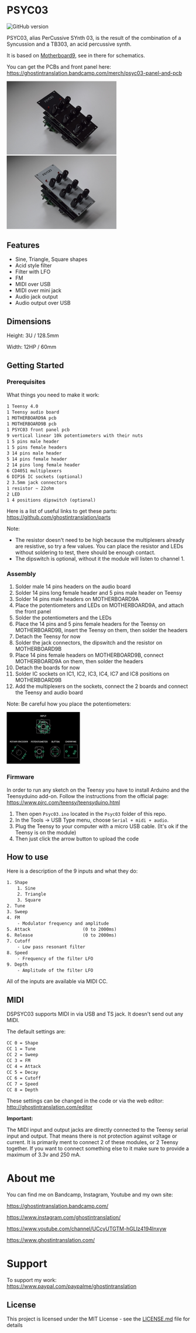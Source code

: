 # PSYC03

![GitHub version](https://img.shields.io/github/v/release/ghostintranslation/psyc03.svg?include_prereleases)

PSYC03, alias PerCussive SYnth 03, is the result of the combination of a Syncussion and a TB303, an acid percussive synth.

It is based on [Motherboard9](https://github.com/ghostintranslation/motherboard9), see in there for schematics.

You can get the PCBs and front panel here:<br/>
https://ghostintranslation.bandcamp.com/merch/psyc03-panel-and-pcb

<p>
<img src="psyc03-black.jpg" width="300px"/> <img src="psyc03-white.jpg" width="300px"/>
</p>

## Features

* Sine, Triangle, Square shapes
* Acid style filter 
* Filter with LFO
* FM
* MIDI over USB
* MIDI over mini jack
* Audio jack output
* Audio output over USB

## Dimensions

Height: 3U / 128.5mm

Width: 12HP / 60mm

## Getting Started

### Prerequisites

What things you need to make it work:

```
1 Teensy 4.0
1 Teensy audio board
1 MOTHERBOARD9A pcb
1 MOTHERBOARD9B pcb
1 PSYC03 front panel pcb
9 vertical linear 10k potentiometers with their nuts
1 5 pins male header
1 5 pins female headers
3 14 pins male header
5 14 pins female header
2 14 pins long female header
6 CD4051 multiplexers
6 DIP16 IC sockets (optional)
2 3.5mm jack connectors
1 resistor ~ 22ohm
2 LED
1 4 positions dipswitch (optional)
```

Here is a list of useful links to get these parts: https://github.com/ghostintranslation/parts

Note: 
- The resistor doesn't need to be high because the multiplexers already are resistive, so try a few values. You can place the resistor and LEDs without soldering to test, there should be enough contact.
- The dipswitch is optional, without it the module will listen to channel 1.

### Assembly

1. Solder male 14 pins headers on the audio board
2. Solder 14 pins long female header and 5 pins male header on Teensy
3. Solder 14 pins male headers on MOTHERBOARD9A
4. Place the potentiometers and LEDs on MOTHERBOARD9A, and attach the front panel
5. Solder the potentiometers and the LEDs
6. Place the 14 pins and 5 pins female headers for the Teensy on MOTHERBOARD9B, insert the Teensy on them, then solder the headers
7. Detach the Teensy for now
8. Solder the jack connectors, the dipswitch and the resistor on MOTHERBOARD9B
9. Place 14 pins female headers on MOTHERBOARD9B, connect MOTHERBOARD9A on them, then solder the headers
10. Detach the boards for now
11. Solder IC sockets on IC1, IC2, IC3, IC4, IC7 and IC8 positions on MOTHERBOARD9B
12. Add the multiplexers on the sockets, connect the 2 boards and connect the Teensy and audio board

Note: Be careful how you place the potentiometers:

<img src="https://github.com/ghostintranslation/motherboard6/blob/master/input-traces.png" width="200px"/>

### Firmware

In order to run any sketch on the Teensy you have to install Arduino and the Teensyduino add-on.
Follow the instructions from the official page:
https://www.pjrc.com/teensy/teensyduino.html

1. Then open `Psyc03.ino` located in the `Psyc03` folder of this repo.
2. In the Tools -> USB Type menu, choose `Serial + midi + audio`.
3. Plug the Teensy to your computer with a micro USB cable. (It's ok if the Teensy is on the module)
4. Then just click the arrow button to upload the code

## How to use

Here is a description of the 9 inputs and what they do:

```
1. Shape
    1. Sine
    2. Triangle
    3. Square
2. Tune
3. Sweep
4. FM
    - Modulator frequency and amplitude
5. Attack                    (0 to 2000ms)
6. Release                   (0 to 2000ms)
7. Cutoff
    - Low pass resonant filter
8. Speed
    - Frequency of the filter LFO
9. Depth
    - Amplitude of the filter LFO

```

All of the inputs are available via MIDI CC.

## MIDI

DSPSYC03 supports MIDI in via USB and TS jack. It doesn't send out any MIDI.

The default settings are:
```
CC 0 = Shape
CC 1 = Tune
CC 2 = Sweep
CC 3 = FM
CC 4 = Attack
CC 5 = Decay
CC 6 = Cutoff
CC 7 = Speed
CC 8 = Depth
```

These settings can be changed in the code or via the web editor: http://ghostintranslation.com/editor

**Important:**

The MIDI input and output jacks are directly connected to the Teensy serial input and output. That means there is not protection against voltage or current. It is primarily ment to connect 2 of these modules, or 2 Teensy together. If you want to connect something else to it make sure to provide a maximum of 3.3v and 250 mA.

# About me
You can find me on Bandcamp, Instagram, Youtube and my own site:

https://ghostintranslation.bandcamp.com/

https://www.instagram.com/ghostintranslation/

https://www.youtube.com/channel/UCcyUTGTM-hGLIz4194Inxyw

https://www.ghostintranslation.com/

# Support
To support my work:<br>
https://www.paypal.com/paypalme/ghostintranslation

## License

This project is licensed under the MIT License - see the [LICENSE.md](LICENSE.md) file for details